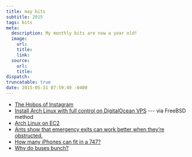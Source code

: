 ```yaml
---
title: may bits
subtitle: 2015
tags: bits
meta:
  description: My monthly bits are now a year old!
  image:
    url:
    title:
    link:
  source:
    url:
    title:
dispatch:
truncatable: true
date: 2015-05-31 07:59:49 -0400
---
```


* [The Hobos of Instagram][hobo]
* [Install Arch Linux with full control on DigitalOcean VPS][doArch] --- via FreeBSD method
* [Arch Linux on EC2][ec2Arch]
* [Ants show that emergency exits can work better when they’re obstructed.][ants]
* [How many iPhones can fit in a 747?][iphone]
* [Why do buses bunch?][bus]

[hobo]: http://motherboard.vice.com/read/the-hobos-of-instagram
[doArch]: http://beaveris.me/install-archlinux-with-full-control-on-digitalocean-vps/
[ec2Arch]: https://www.uplinklabs.net/projects/arch-linux-on-ec2/
[ants]: http://nautil.us/issue/23/dominoes/want-to-get-out-alive-follow-the-ants-rp
[iphone]: http://learn.flexport.com/how-many-iphones-can-fit-in-a-747/
[bus]: http://setosa.io/bus/
